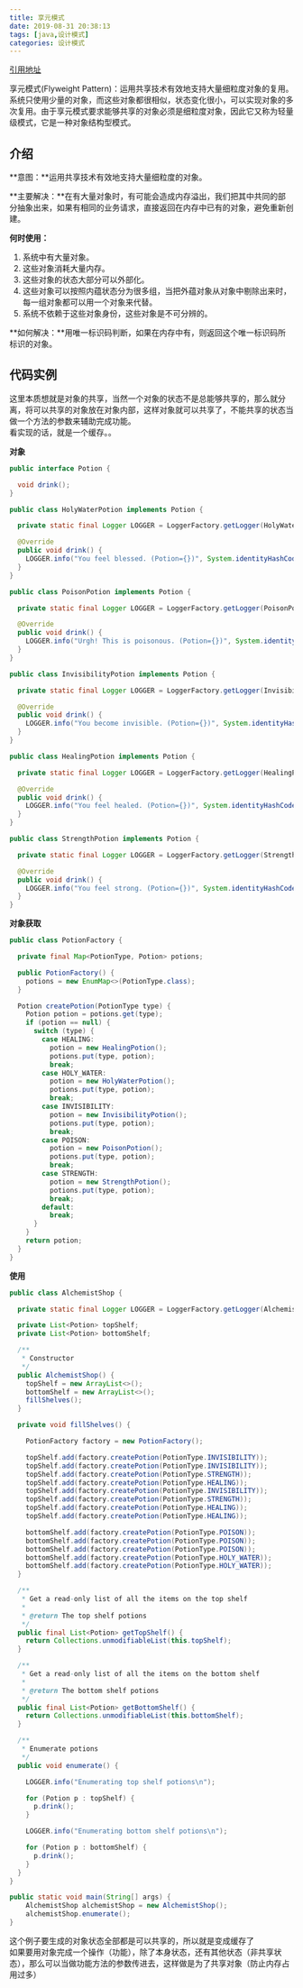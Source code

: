 ```yaml
---
title: 享元模式
date: 2019-08-31 20:38:13
tags: [java,设计模式]
categories: 设计模式
---
```


[引用地址](https://github.com/iluwatar/java-design-patterns) 

享元模式(Flyweight Pattern)：运用共享技术有效地支持大量细粒度对象的复用。系统只使用少量的对象，而这些对象都很相似，状态变化很小，可以实现对象的多次复用。由于享元模式要求能够共享的对象必须是细粒度对象，因此它又称为轻量级模式，它是一种对象结构型模式。

## 介绍
**意图：**运用共享技术有效地支持大量细粒度的对象。

**主要解决：**在有大量对象时，有可能会造成内存溢出，我们把其中共同的部分抽象出来，如果有相同的业务请求，直接返回在内存中已有的对象，避免重新创建。

**何时使用：** 
1. 系统中有大量对象。 
2. 这些对象消耗大量内存。 
3. 这些对象的状态大部分可以外部化。 
4. 这些对象可以按照内蕴状态分为很多组，当把外蕴对象从对象中剔除出来时，每一组对象都可以用一个对象来代替。 
5. 系统不依赖于这些对象身份，这些对象是不可分辨的。

**如何解决：**用唯一标识码判断，如果在内存中有，则返回这个唯一标识码所标识的对象。

## 代码实例
这里本质想就是对象的共享，当然一个对象的状态不是总能够共享的，那么就分离，将可以共享的对象放在对象内部，这样对象就可以共享了，不能共享的状态当做一个方法的参数来辅助完成功能。  
看实现的话，就是一个缓存。。

**对象**
```java
public interface Potion {

  void drink();
}

public class HolyWaterPotion implements Potion {

  private static final Logger LOGGER = LoggerFactory.getLogger(HolyWaterPotion.class);

  @Override
  public void drink() {
    LOGGER.info("You feel blessed. (Potion={})", System.identityHashCode(this));
  }
}

public class PoisonPotion implements Potion {

  private static final Logger LOGGER = LoggerFactory.getLogger(PoisonPotion.class);

  @Override
  public void drink() {
    LOGGER.info("Urgh! This is poisonous. (Potion={})", System.identityHashCode(this));
  }
}

public class InvisibilityPotion implements Potion {

  private static final Logger LOGGER = LoggerFactory.getLogger(InvisibilityPotion.class);

  @Override
  public void drink() {
    LOGGER.info("You become invisible. (Potion={})", System.identityHashCode(this));
  }
}

public class HealingPotion implements Potion {

  private static final Logger LOGGER = LoggerFactory.getLogger(HealingPotion.class);

  @Override
  public void drink() {
    LOGGER.info("You feel healed. (Potion={})", System.identityHashCode(this));
  }
}

public class StrengthPotion implements Potion {

  private static final Logger LOGGER = LoggerFactory.getLogger(StrengthPotion.class);

  @Override
  public void drink() {
    LOGGER.info("You feel strong. (Potion={})", System.identityHashCode(this));
  }
}
```

**对象获取**
```java
public class PotionFactory {

  private final Map<PotionType, Potion> potions;

  public PotionFactory() {
    potions = new EnumMap<>(PotionType.class);
  }

  Potion createPotion(PotionType type) {
    Potion potion = potions.get(type);
    if (potion == null) {
      switch (type) {
        case HEALING:
          potion = new HealingPotion();
          potions.put(type, potion);
          break;
        case HOLY_WATER:
          potion = new HolyWaterPotion();
          potions.put(type, potion);
          break;
        case INVISIBILITY:
          potion = new InvisibilityPotion();
          potions.put(type, potion);
          break;
        case POISON:
          potion = new PoisonPotion();
          potions.put(type, potion);
          break;
        case STRENGTH:
          potion = new StrengthPotion();
          potions.put(type, potion);
          break;
        default:
          break;
      }
    }
    return potion;
  }
}

```

**使用**
```java
public class AlchemistShop {

  private static final Logger LOGGER = LoggerFactory.getLogger(AlchemistShop.class);

  private List<Potion> topShelf;
  private List<Potion> bottomShelf;

  /**
   * Constructor
   */
  public AlchemistShop() {
    topShelf = new ArrayList<>();
    bottomShelf = new ArrayList<>();
    fillShelves();
  }

  private void fillShelves() {

    PotionFactory factory = new PotionFactory();

    topShelf.add(factory.createPotion(PotionType.INVISIBILITY));
    topShelf.add(factory.createPotion(PotionType.INVISIBILITY));
    topShelf.add(factory.createPotion(PotionType.STRENGTH));
    topShelf.add(factory.createPotion(PotionType.HEALING));
    topShelf.add(factory.createPotion(PotionType.INVISIBILITY));
    topShelf.add(factory.createPotion(PotionType.STRENGTH));
    topShelf.add(factory.createPotion(PotionType.HEALING));
    topShelf.add(factory.createPotion(PotionType.HEALING));

    bottomShelf.add(factory.createPotion(PotionType.POISON));
    bottomShelf.add(factory.createPotion(PotionType.POISON));
    bottomShelf.add(factory.createPotion(PotionType.POISON));
    bottomShelf.add(factory.createPotion(PotionType.HOLY_WATER));
    bottomShelf.add(factory.createPotion(PotionType.HOLY_WATER));
  }

  /**
   * Get a read-only list of all the items on the top shelf
   *
   * @return The top shelf potions
   */
  public final List<Potion> getTopShelf() {
    return Collections.unmodifiableList(this.topShelf);
  }

  /**
   * Get a read-only list of all the items on the bottom shelf
   *
   * @return The bottom shelf potions
   */
  public final List<Potion> getBottomShelf() {
    return Collections.unmodifiableList(this.bottomShelf);
  }

  /**
   * Enumerate potions
   */
  public void enumerate() {

    LOGGER.info("Enumerating top shelf potions\n");

    for (Potion p : topShelf) {
      p.drink();
    }

    LOGGER.info("Enumerating bottom shelf potions\n");

    for (Potion p : bottomShelf) {
      p.drink();
    }
  }
}

public static void main(String[] args) {
    AlchemistShop alchemistShop = new AlchemistShop();
    alchemistShop.enumerate();
}
```

这个例子要生成的对象状态全部都是可以共享的，所以就是变成缓存了  
如果要用对象完成一个操作（功能），除了本身状态，还有其他状态（非共享状态），那么可以当做功能方法的参数传进去，这样做是为了共享对象（防止内存占用过多）